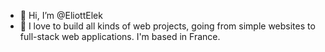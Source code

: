 - 👋 Hi, I’m @EliottElek
- 👀 I love to build all kinds of web projects, going from simple websites to full-stack web applications. I'm based in France.

<!---
EliottElek/EliottElek is a ✨ special ✨ repository because its `README.md` (this file) appears on your GitHub profile.
You can click the Preview link to take a look at your changes.
--->
